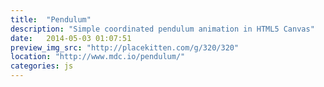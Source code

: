 ```yaml
---
title:  "Pendulum"
description: "Simple coordinated pendulum animation in HTML5 Canvas"
date:   2014-05-03 01:07:51
preview_img_src: "http://placekitten.com/g/320/320"
location: "http://www.mdc.io/pendulum/"
categories: js
---
```

